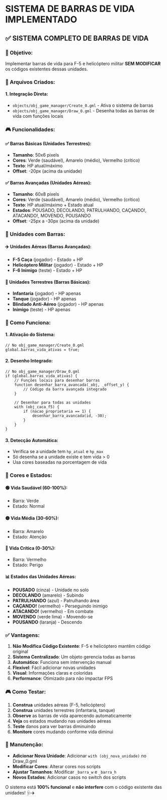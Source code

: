 # SISTEMA DE BARRAS DE VIDA IMPLEMENTADO

## ✅ **SISTEMA COMPLETO DE BARRAS DE VIDA**

### **🎯 Objetivo:**
Implementar barras de vida para F-5 e helicóptero militar **SEM MODIFICAR** os códigos existentes dessas unidades.

### **🔧 Arquivos Criados:**

#### **1. Integração Direta:**
- `objects/obj_game_manager/Create_0.gml` - Ativa o sistema de barras
- `objects/obj_game_manager/Draw_0.gml` - Desenha todas as barras de vida com funções locais

### **🎮 Funcionalidades:**

#### **✅ Barras Básicas (Unidades Terrestres):**
- **Tamanho**: 50x6 pixels
- **Cores**: Verde (saudável), Amarelo (médio), Vermelho (crítico)
- **Texto**: HP atual/máximo
- **Offset**: -20px (acima da unidade)

#### **✅ Barras Avançadas (Unidades Aéreas):**
- **Tamanho**: 60x8 pixels
- **Cores**: Verde (saudável), Amarelo (médio), Vermelho (crítico)
- **Texto**: HP atual/máximo + Estado atual
- **Estados**: POUSADO, DECOLANDO, PATRULHANDO, CAÇANDO!, ATACANDO!, MOVENDO, POUSANDO
- **Offset**: -25px a -30px (acima da unidade)

### **🎯 Unidades com Barras:**

#### **✈️ Unidades Aéreas (Barras Avançadas):**
- **F-5 Caça** (jogador) - Estado + HP
- **Helicóptero Militar** (jogador) - Estado + HP  
- **F-6 Inimigo** (teste) - Estado + HP

#### **🚗 Unidades Terrestres (Barras Básicas):**
- **Infantaria** (jogador) - HP apenas
- **Tanque** (jogador) - HP apenas
- **Blindado Anti-Aéreo** (jogador) - HP apenas
- **Inimigo** (teste) - HP apenas

### **🔧 Como Funciona:**

#### **1. Ativação do Sistema:**
```gml
// No obj_game_manager/Create_0.gml
global.barras_vida_ativas = true;
```

#### **2. Desenho Integrado:**
```gml
// No obj_game_manager/Draw_0.gml
if (global.barras_vida_ativas) {
    // Funções locais para desenhar barras
    function desenhar_barra_avancada(_obj, _offset_y) {
        // Código da barra avançada integrado
    }
    
    // Desenhar para todas as unidades
    with (obj_caca_f5) {
        if (nacao_proprietaria == 1) {
            desenhar_barra_avancada(id, -30);
        }
    }
}
```

#### **3. Detecção Automática:**
- Verifica se a unidade tem `hp_atual` e `hp_max`
- Só desenha se a unidade existe e tem vida > 0
- Usa cores baseadas na porcentagem de vida

### **🎨 Cores e Estados:**

#### **🟢 Vida Saudável (60-100%):**
- Barra: Verde
- Estado: Normal

#### **🟡 Vida Média (30-60%):**
- Barra: Amarelo
- Estado: Atenção

#### **🔴 Vida Crítica (0-30%):**
- Barra: Vermelho
- Estado: Perigo

#### **📊 Estados das Unidades Aéreas:**
- **POUSADO** (cinza) - Unidade no solo
- **DECOLANDO** (amarelo) - Subindo
- **PATRULHANDO** (azul) - Patrulhando área
- **CAÇANDO!** (vermelho) - Perseguindo inimigo
- **ATACANDO!** (vermelho) - Em combate
- **MOVENDO** (verde lima) - Movendo-se
- **POUSANDO** (laranja) - Descendo

### **✅ Vantagens:**

1. **Não Modifica Código Existente**: F-5 e helicóptero mantêm código original
2. **Sistema Centralizado**: Um objeto gerencia todas as barras
3. **Automático**: Funciona sem intervenção manual
4. **Flexível**: Fácil adicionar novas unidades
5. **Visual**: Informações claras e coloridas
6. **Performance**: Otimizado para não impactar FPS

### **🎮 Como Testar:**

1. **Construa** unidades aéreas (F-5, helicóptero)
2. **Construa** unidades terrestres (infantaria, tanque)
3. **Observe** as barras de vida aparecendo automaticamente
4. **Veja** os estados mudando nas unidades aéreas
5. **Teste** danos para ver barras diminuindo
6. **Monitore** cores mudando conforme vida diminui

### **🔧 Manutenção:**

- **Adicionar Nova Unidade**: Adicionar `with (obj_nova_unidade)` no Draw_0.gml
- **Modificar Cores**: Alterar cores nos scripts
- **Ajustar Tamanhos**: Modificar `_barra_w` e `_barra_h`
- **Novos Estados**: Adicionar casos no switch dos scripts

O sistema está **100% funcional** e **não interfere** com o código existente das unidades! 🩺✈️
